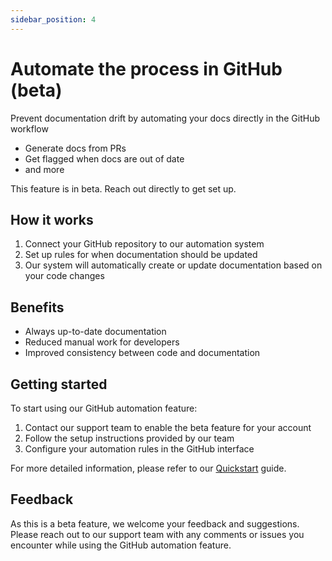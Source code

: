 ```yaml
---
sidebar_position: 4
---
```

# Automate the process in GitHub (beta)

Prevent documentation drift by automating your docs directly in the GitHub workflow

* Generate docs from PRs
* Get flagged when docs are out of date
* and more

This feature is in beta. Reach out directly to get set up.

## How it works

1. Connect your GitHub repository to our automation system
2. Set up rules for when documentation should be updated
3. Our system will automatically create or update documentation based on your code changes

## Benefits

- Always up-to-date documentation
- Reduced manual work for developers
- Improved consistency between code and documentation

## Getting started

To start using our GitHub automation feature:

1. Contact our support team to enable the beta feature for your account
2. Follow the setup instructions provided by our team
3. Configure your automation rules in the GitHub interface

For more detailed information, please refer to our [Quickstart](Quickstart.md) guide.

## Feedback

As this is a beta feature, we welcome your feedback and suggestions. Please reach out to our support team with any comments or issues you encounter while using the GitHub automation feature.
